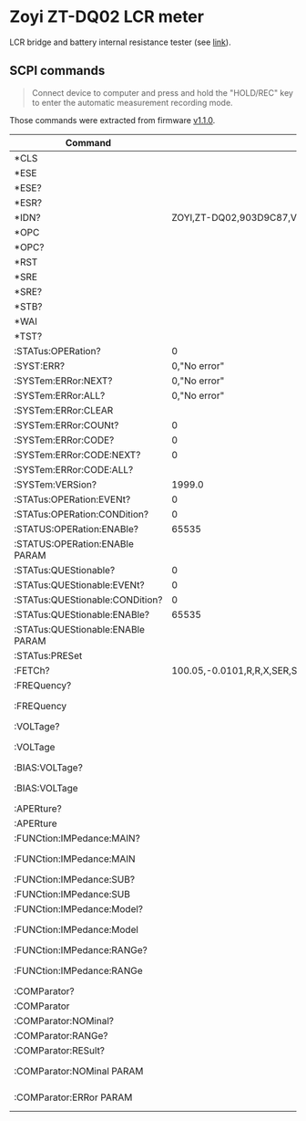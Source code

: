 # Zoyi ZT-DQ02 LCR meter

LCR bridge and battery internal resistance tester (see [link](https://zotektools.com/products/zoyi-zt-dq02/)).

## SCPI commands

> Connect device to computer and press and hold the "HOLD/REC" key to enter the automatic measurement recording mode.

Those commands were extracted from firmware [v1.1.0](http://www.szzotek.com/h-col-159.html).

| Command | Example output | Comment |
| ---- | - | - |
| *CLS | | | 
| *ESE | | |
| *ESE? | | |
| *ESR? | | |
| *IDN? | ZOYI,ZT-DQ02,903D9C87,V1.1.0 | Get device identity |
| *OPC | | |
| *OPC? | | |
| *RST | | |
| *SRE | | |
| *SRE? | | |
| *STB? | | |
| *WAI | | |
| *TST? | | |
| :STATus:OPERation? | 0 | |
| :SYST:ERR?| 0,"No error" | |
| :SYSTem:ERRor:NEXT? | 0,"No error" | |
| :SYSTem:ERRor:ALL? | 0,"No error" | |
| :SYSTem:ERRor:CLEAR | | |
| :SYSTem:ERRor:COUNt? | 0 | |
| :SYSTem:ERRor:CODE? | 0 | |
| :SYSTem:ERRor:CODE:NEXT? | 0 | |
| :SYSTem:ERRor:CODE:ALL? | | |
| :SYSTem:VERSion? | 1999.0 | |
| :STATus:OPERation:EVENt? | 0 | |
| :STATus:OPERation:CONDition? | 0 | |
| :STATUS:OPERation:ENABle? | 65535 | |
| :STATUS:OPERation:ENABle PARAM | |
| :STATus:QUEStionable? | 0 | |
| :STATus:QUEStionable:EVENt? | 0 | |
| :STATus:QUEStionable:CONDition? | 0 | |
| :STATus:QUEStionable:ENABle? | 65535 | |
| :STATus:QUEStionable:ENABle PARAM | | |
| :STATus:PRESet | | |
| :FETCh? | 100.05,-0.0101,R,R,X,SER,SER,SLOW,AUTO,1000,600,0,0,R,1.0000e3,5.0,0 | Get readings |
| :FREQuency? | | |
| :FREQuency | | Cycle `Freq` between 100Hz/120Hz/1kHz/10kHz/100kHz |
| :VOLTage? | | |
| :VOLTage | | Cycle `Level` between 0.1V/0.3V/0.6V |
| :BIAS:VOLTage? | | |
| :BIAS:VOLTage | | Cycle `Bias` between 0.0V/0.5V and will affect `Level` |
| :APERture? | | |
| :APERture | | Cycle `Speed` between Slow/Mid/Fast |
| :FUNCtion:IMPedance:MAIN? | | |
| :FUNCtion:IMPedance:MAIN | | Cycle `Function` between AUTO/R/C/L/Z/ECAP/BATT |
| :FUNCtion:IMPedance:SUB? | | |
| :FUNCtion:IMPedance:SUB | | Cycle `Sub-function` X/D/Q/θ/ESR |
| :FUNCtion:IMPedance:Model? | | |
| :FUNCtion:IMPedance:Model | | Cycle `Model` between AUTO/SER/PAR |
| :FUNCtion:IMPedance:RANGe? | | |
| :FUNCtion:IMPedance:RANGe | | Cycle `Range` between AUTO/100Ω/1kΩ/10kΩ/100kΩ |
| :COMParator? | | |
| :COMParator | | Enable comparator mode |
| :COMParator:NOMinal? | | |
| :COMParator:RANGe? | | |
| :COMParator:RESult? | | |
| :COMParator:NOMinal PARAM | | Example: `:COMParator:NOMinal 100` will set 100 Ohm as nominal value |
| :COMParator:ERRor PARAM | | Example: `:COMParator:ERRor 0.1` will set 0.1% as tolerance value |
